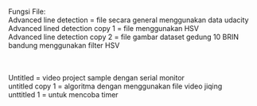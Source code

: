 Fungsi File:
<br>
Advanced line detection = file secara general menggunakan data udacity 
<br>
Advanced lined detection copy 1 = file menggunakan HSV
<br>
Advanced line detection copy 2 = file gambar dataset gedung 10 BRIN bandung menggunakan filter HSV

<br>
<br>
Untitled = video project sample dengan serial monitor
<br>
untitled copy 1 = algoritma dengan menggunakan file video jiqing
<br>
unttitled 1 = untuk mencoba timer


